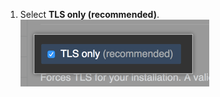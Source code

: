 1. Select **TLS only (recommended)**. ![Checkbox to choose TLS only](/assets/images/enterprise/management-console/tls-only.png)

